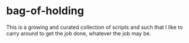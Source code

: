 # bag-of-holding
This is a growing and curated collection of scripts and such that I like to carry around to get the job done, whatever the job may be.
